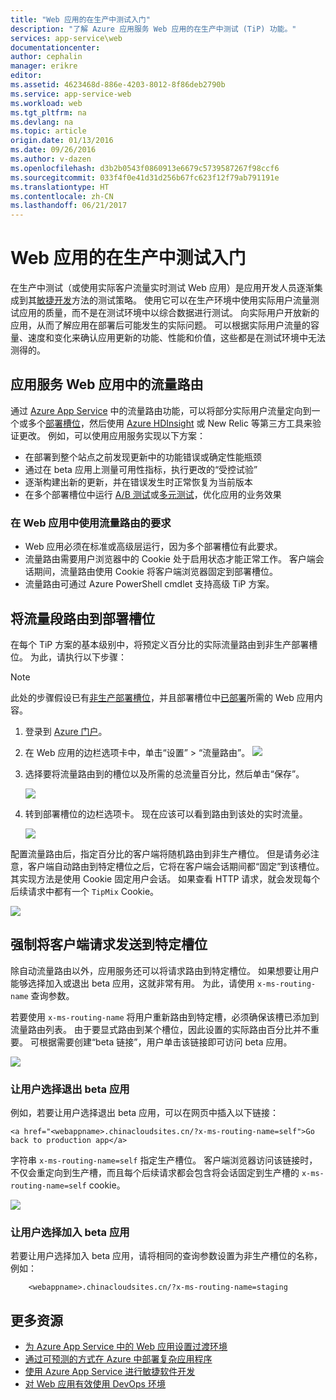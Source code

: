 ```yaml
---
title: "Web 应用的在生产中测试入门"
description: "了解 Azure 应用服务 Web 应用的在生产中测试 (TiP) 功能。"
services: app-service\web
documentationcenter: 
author: cephalin
manager: erikre
editor: 
ms.assetid: 4623468d-886e-4203-8012-8f86deb2790b
ms.service: app-service-web
ms.workload: web
ms.tgt_pltfrm: na
ms.devlang: na
ms.topic: article
origin.date: 01/13/2016
ms.date: 09/26/2016
ms.author: v-dazen
ms.openlocfilehash: d3b2b0543f0860913e6679c5739587267f98ccf6
ms.sourcegitcommit: 033f4f0e41d31d256b67fc623f12f79ab791191e
ms.translationtype: HT
ms.contentlocale: zh-CN
ms.lasthandoff: 06/21/2017
---
```

# <a name="get-started-with-test-in-production-for-web-apps"></a>Web 应用的在生产中测试入门
在生产中测试（或使用实际客户流量实时测试 Web 应用）是应用开发人员逐渐集成到其[敏捷开发](https://en.wikipedia.org/wiki/Agile_software_development)方法的测试策略。 使用它可以在生产环境中使用实际用户流量测试应用的质量，而不是在测试环境中以综合数据进行测试。 向实际用户开放新的应用，从而了解应用在部署后可能发生的实际问题。 可以根据实际用户流量的容量、速度和变化来确认应用更新的功能、性能和价值，这些都是在测试环境中无法测得的。

## <a name="traffic-routing-in-app-service-web-apps"></a>应用服务 Web 应用中的流量路由
通过 [Azure App Service](/app-service-web/app-service-changes-existing-services) 中的流量路由功能，可以将部分实际用户流量定向到一个或多个[部署槽位](web-sites-staged-publishing.md)，然后使用 [Azure HDInsight](https://www.azure.cn/home/features/hdinsight/) 或 New Relic 等第三方工具来验证更改。 例如，可以使用应用服务实现以下方案：

* 在部署到整个站点之前发现更新中的功能错误或确定性能瓶颈
* 通过在 beta 应用上测量可用性指标，执行更改的“受控试验”
* 逐渐构建出新的更新，并在错误发生时正常恢复为当前版本 
* 在多个部署槽位中运行 [A/B 测试](https://en.wikipedia.org/wiki/A/B_testing)或[多元测试](https://en.wikipedia.org/wiki/Multivariate_testing_in_marketing)，优化应用的业务效果

### <a name="requirements-for-using-traffic-routing-in-web-apps"></a>在 Web 应用中使用流量路由的要求
* Web 应用必须在标准或高级层运行，因为多个部署槽位有此要求。
* 流量路由需要用户浏览器中的 Cookie 处于启用状态才能正常工作。 客户端会话期间，流量路由使用 Cookie 将客户端浏览器固定到部署槽位。
* 流量路由可通过 Azure PowerShell cmdlet 支持高级 TiP 方案。

## <a name="route-traffic-segment-to-a-deployment-slot"></a>将流量段路由到部署槽位
在每个 TiP 方案的基本级别中，将预定义百分比的实际流量路由到非生产部署槽位。 为此，请执行以下步骤：

> [!NOTE]
> 此处的步骤假设已有[非生产部署槽位](web-sites-staged-publishing.md)，并且部署槽位中[已部署](web-sites-deploy.md)所需的 Web 应用内容。
> 
> 

1. 登录到 [Azure 门户](https://portal.azure.cn/)。
2. 在 Web 应用的边栏选项卡中，单击“设置” > “流量路由”。
   ![](./media/app-service-web-test-in-production/01-traffic-routing.png)
3. 选择要将流量路由到的槽位以及所需的总流量百分比，然后单击“保存”。

    ![](./media/app-service-web-test-in-production/02-select-slot.png)
4. 转到部署槽位的边栏选项卡。 现在应该可以看到路由到该处的实时流量。

    ![](./media/app-service-web-test-in-production/03-traffic-routed.png)

配置流量路由后，指定百分比的客户端将随机路由到非生产槽位。 但是请务必注意，客户端自动路由到特定槽位之后，它将在客户端会话期间都“固定”到该槽位。 其实现方法是使用 Cookie 固定用户会话。 如果查看 HTTP 请求，就会发现每个后续请求中都有一个 `TipMix` Cookie。

![](./media/app-service-web-test-in-production/04-tip-cookie.png)

## <a name="force-client-requests-to-a-specific-slot"></a>强制将客户端请求发送到特定槽位
除自动流量路由以外，应用服务还可以将请求路由到特定槽位。 如果想要让用户能够选择加入或退出 beta 应用，这就非常有用。 为此，请使用 `x-ms-routing-name` 查询参数。

若要使用 `x-ms-routing-name` 将用户重新路由到特定槽，必须确保该槽已添加到流量路由列表。 由于要显式路由到某个槽位，因此设置的实际路由百分比并不重要。 可根据需要创建“beta 链接”，用户单击该链接即可访问 beta 应用。

![](./media/app-service-web-test-in-production/06-enable-x-ms-routing-name.png)

### <a name="opt-users-out-of-beta-app"></a>让用户选择退出 beta 应用
例如，若要让用户选择退出 beta 应用，可以在网页中插入以下链接：

    <a href="<webappname>.chinacloudsites.cn/?x-ms-routing-name=self">Go back to production app</a>

字符串 `x-ms-routing-name=self` 指定生产槽位。 客户端浏览器访问该链接时，不仅会重定向到生产槽，而且每个后续请求都会包含将会话固定到生产槽的 `x-ms-routing-name=self` cookie。

![](./media/app-service-web-test-in-production/05-access-production-slot.png)

### <a name="opt-users-in-to-beta-app"></a>让用户选择加入 beta 应用
若要让用户选择加入 beta 应用，请将相同的查询参数设置为非生产槽位的名称，例如：

        <webappname>.chinacloudsites.cn/?x-ms-routing-name=staging

## <a name="more-resources"></a>更多资源
* [为 Azure App Service 中的 Web 应用设置过渡环境](web-sites-staged-publishing.md)
* [通过可预测的方式在 Azure 中部署复杂应用程序](app-service-deploy-complex-application-predictably.md)
* [使用 Azure App Service 进行敏捷软件开发](app-service-agile-software-development.md)
* [对 Web 应用有效使用 DevOps 环境](app-service-web-staged-publishing-realworld-scenarios.md)